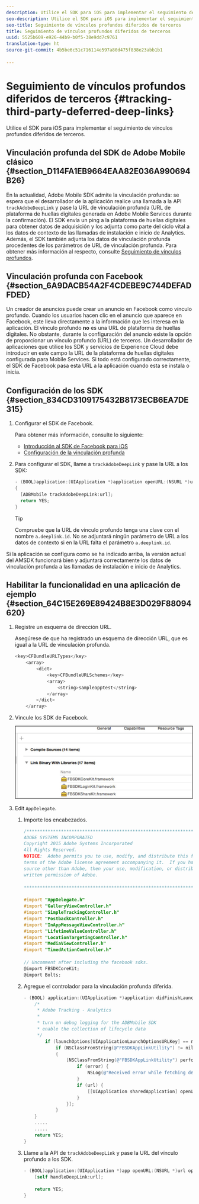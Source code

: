 ```yaml
---
description: Utilice el SDK para iOS para implementar el seguimiento de vínculos profundos diferidos de terceros.
seo-description: Utilice el SDK para iOS para implementar el seguimiento de vínculos profundos diferidos de terceros.
seo-title: Seguimiento de vínculos profundos diferidos de terceros
title: Seguimiento de vínculos profundos diferidos de terceros
uuid: 5525b609-e926-44b9-b0f5-38e9dd7c9761
translation-type: ht
source-git-commit: 4b5be6c51c716114e597a80d475f838e23abb1b1

---
```



# Seguimiento de vínculos profundos diferidos de terceros {#tracking-third-party-deferred-deep-links}

Utilice el SDK para iOS para implementar el seguimiento de vínculos profundos diferidos de terceros.

## Vinculación profunda del SDK de Adobe Mobile clásico {#section_D114FA1EB9664EAA82E036A990694B26}

En la actualidad, Adobe Mobile SDK admite la vinculación profunda: se espera que el desarrollador de la aplicación realice una llamada a la API `trackAdobeDeepLink` y pase la URL de vinculación profunda (URL de plataforma de huellas digitales generada en Adobe Mobile Services durante la confirmación). El SDK envía un ping a la plataforma de huellas digitales para obtener datos de adquisición y los adjunta como parte del ciclo vital a los datos de contexto de las llamadas de instalación e inicio de Analytics. Además, el SDK también adjunta los datos de vinculación profunda procedentes de los parámetros de URL de vinculación profunda. Para obtener más información al respecto, consulte [Seguimiento de vínculos profundos](/help/ios/acquisition-main/tracking-deep-links/tracking-deep-links.md).

## Vinculación profunda con Facebook {#section_6A9DACB54A2F4CDEBE9C744DEFADFDED}

Un creador de anuncios puede crear un anuncio en Facebook como vínculo profundo. Cuando los usuarios hacen clic en el anuncio que aparece en Facebook, este lleva directamente a la información que les interesa en la aplicación. El vínculo profundo **no** es una URL de plataforma de huellas digitales. No obstante, durante la configuración del anuncio existe la opción de proporcionar un vínculo profundo (URL) de terceros. Un desarrollador de aplicaciones que utilice los SDK y servicios de Experience Cloud debe introducir en este campo la URL de la plataforma de huellas digitales configurada para Mobile Services. Si todo está configurado correctamente, el SDK de Facebook pasa esta URL a la aplicación cuando esta se instala o inicia.

## Configuración de los SDK {#section_834CD3109175432B8173ECB6EA7DE315}

1. Configurar el SDK de Facebook.

   Para obtener más información, consulte lo siguiente:

   * [Introducción al SDK de Facebook para iOS](https://developers.facebook.com/docs/ios/getting-started)
   * [Configuración de la vinculación profunda](https://developers.facebook.com/docs/app-ads/deep-linking#os)

1. Para configurar el SDK, llame a `trackAdobeDeepLink` y pase la URL a los SDK:

   ```objective-c
   - (BOOL)application:(UIApplication *)application openURL:(NSURL *)url sourceApplication:(NSString *)sourceApplication annotation:(id)annotation 
   { 
     [ADBMobile trackAdobeDeepLink:url]; 
     return YES; 
   }
   ```

   >[!TIP]
   >
   >Compruebe que la URL de vínculo profundo tenga una clave con el nombre `a.deeplink.id`. No se adjuntará ningún parámetro de URL a los datos de contexto si en la URL falta el parámetro `a.deeplink.id`.

Si la aplicación se configura como se ha indicado arriba, la versión actual del AMSDK funcionará bien y adjuntará correctamente los datos de vinculación profunda a las llamadas de instalación e inicio de Analytics.

## Habilitar la funcionalidad en una aplicación de ejemplo {#section_64C15E269E89424B8E3D029F88094620}

1. Registre un esquema de dirección URL.

   Asegúrese de que ha registrado un esquema de dirección URL, que es igual a la URL de vinculación profunda.

   ```objective-c
   <key>CFBundleURLTypes</key> 
       <array> 
           <dict> 
               <key>CFBundleURLSchemes</key> 
               <array> 
                   <string>sampleapptest</string> 
               </array> 
           </dict> 
       </array>
   ```

1. Vincule los SDK de Facebook.

   ![Recursos de Facebook](assets/link-fb-sdk.jpg)

1. Edit `AppDelegate`.

   1. Importe los encabezados.

      ```objective-c
      /************************************************************************* 
      ADOBE SYSTEMS INCORPORATED 
      Copyright 2015 Adobe Systems Incorporated 
      All Rights Reserved. 
      NOTICE:  Adobe permits you to use, modify, and distribute this file in accordance with the 
      terms of the Adobe license agreement accompanying it.  If you have received this file from a 
      source other than Adobe, then your use, modification, or distribution of it requires the prior 
      written permission of Adobe. 
      
      **************************************************************************/ 
      
      #import "AppDelegate.h" 
      #import "GalleryViewController.h" 
      #import "SimpleTrackingController.h" 
      #import "PostbackController.h" 
      #import "InAppMessageViewController.h" 
      #import "LifetimeValueController.h" 
      #import "LocationTargetingController.h" 
      #import "MediaViewController.h" 
      #import "TimedActionController.h"
      
      // Uncomment after including the facebook sdks. 
      @import FBSDKCoreKit; 
      @import Bolts;
      ```

   1. Agregue el controlador para la vinculación profunda diferida.

      ```objective-c
      - (BOOL) application:(UIApplication *)application didFinishLaunchingWithOptions:(NSDictionary *)launchOptions { 
          /* 
           * Adobe Tracking - Analytics 
           * 
           * turn on debug logging for the ADBMobile SDK 
           * enable the collection of lifecycle data 
           */ 
              if (launchOptions[UIApplicationLaunchOptionsURLKey] == nil) { 
                  if (NSClassFromString(@"FBSDKAppLinkUtility") != nil) 
                  { 
                      [NSClassFromString(@"FBSDKAppLinkUtility") performSelector:@selector(fetchDeferredAppLink:) withObject:^(NSURL *url, NSError *error) { 
                          if (error) { 
                              NSLog(@"Received error while fetching deferred app link %@", error); 
                          } 
                          if (url) { 
                              [[UIApplication sharedApplication] openURL:url]; 
                          } 
                      }]; 
                  } 
          } 
          ..... 
          ..... 
          return YES; 
      }
      ```

   1. Llame a la API de `trackAdobeDeepLink` y pase la URL del vínculo profundo a los SDK.

      ```objective-c
      - (BOOL)application:(UIApplication *)app openURL:(NSURL *)url options:(NSDictionary<NSString *, id> *)options { 
          [self handleDeepLink:url]; 
      
          return YES; 
      }
      ```

